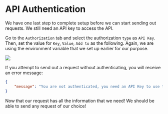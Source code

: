 # API Authentication

We have one last step to complete setup before we can start sending out requests. We still need an API key to access the API. 

Go to the `Authorization` tab and select the authorization `type` as `API Key`. Then, set the value for `Key`, `Value`, `Add to` as the following. Again, we are using the environment variable that we set up earlier for our purpose. 

![](https://projectbit.s3-us-west-1.amazonaws.com/darlene/postman/API_authenticate.PNG)

If you attempt to send out a request without authenticating, you will receive an error message:

```json
{
    "message": "You are not authenticated, you need an API Key to use this route"
}
```



Now that our request has all the information that we need! We should be able to send any request of our choice!